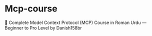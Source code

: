 # Mcp-course
💯 Complete Model Context Protocol (MCP) Course in Roman Urdu — Beginner to Pro Level by Danish158br
